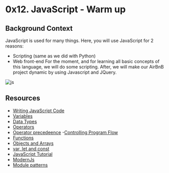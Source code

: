 # 0x12. JavaScript - Warm up
## Background Context
JavaScript is used for many things. Here, you will use JavaScript for 2 reasons:

- Scripting (same as we did with Python)
- Web front-end
For the moment, and for learning all basic concepts of this language, we will do some scripting. After, we will make our AirBnB project dynamic by using Javascript and JQuery.

![js](/images/0_12_1)

## Resources
- [Writing JavaScript Code](https://developer.mozilla.org/en-US/docs/Learn/Getting_started_with_the_web/JavaScript_basics)
- [Variables](https://developer.mozilla.org/en-US/docs/Learn/JavaScript/First_steps/Variables)
- [Data Types](https://developer.mozilla.org/en-US/docs/Web/JavaScript/Data_structures)
- [Operators](https://developer.mozilla.org/en-US/docs/Learn/Getting_started_with_the_web/JavaScript_basics)
- [Operator precedeence](https://developer.mozilla.org/en-US/docs/Web/JavaScript/Reference/Operators/Operator_precedence)
-[Controlling Program Flow](https://developer.mozilla.org/en-US/docs/Web/JavaScript/Guide/Control_flow_and_error_handling)
- [Functions](https://developer.mozilla.org/en-US/docs/Learn/JavaScript/Building_blocks/Functions#function_scope_and_conflicts)
 - [Objects and Arrays](https://developer.mozilla.org/en-US/docs/Learn/JavaScript/Objects)
 - [var, let and const](https://www.youtube.com/watch?v=sjyJBL5fkp8)
 - [JavaScript Tutorial](https://www.youtube.com/watch?v=vZBCTc9zHtI)
 - [ModernJs](https://github.com/mbeaudru/modern-js-cheatsheet?tab=readme-ov-file#async-await)
- [Module patterns](https://darrenderidder.github.io/talks/ModulePatterns/)